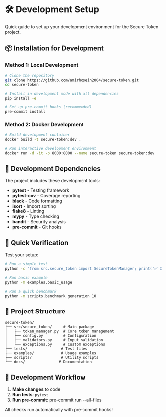# 🛠️ Development Setup

Quick guide to set up your development environment for the Secure Token project.

## 📦 Installation for Development

### Method 1: Local Development
```bash
# Clone the repository
git clone https://github.com/amirhosein2004/secure-token.git
cd secure-token

# Install in development mode with all dependencies
pip install -e

# Set up pre-commit hooks (recommended)
pre-commit install
```

### Method 2: Docker Development
```bash
# Build development container
docker build -t secure-token:dev .

# Run interactive development environment
docker run -d -it -p 8000:8000 --name secure-token secure-token:dev
```

## 🔧 Development Dependencies

The project includes these development tools:
- **pytest** - Testing framework
- **pytest-cov** - Coverage reporting
- **black** - Code formatting
- **isort** - Import sorting
- **flake8** - Linting
- **mypy** - Type checking
- **bandit** - Security analysis
- **pre-commit** - Git hooks

## 🚀 Quick Verification

Test your setup:
```bash
# Run a simple test
python -c "from src.secure_token import SecureTokenManager; print('✅ Import successful')"

# Run basic example
python -m examples.basic_usage

# Run a quick benchmark
python -m scripts.benchmark generation 10
```

## 📁 Project Structure

```
secure-token/
├── src/secure_token/     # Main package
│   ├── token_manager.py  # Core token management
│   ├── config.py         # Configuration
│   ├── validators.py     # Input validation
│   └── exceptions.py     # Custom exceptions
├── tests/               # Test files
├── examples/            # Usage examples
├── scripts/             # Utility scripts
└── docs/               # Documentation
```

## 🔄 Development Workflow

1. **Make changes** to code
2. **Run tests**: `pytest`
3. **Run pre-commit**: pre-commit run --all-files

All checks run automatically with pre-commit hooks!
